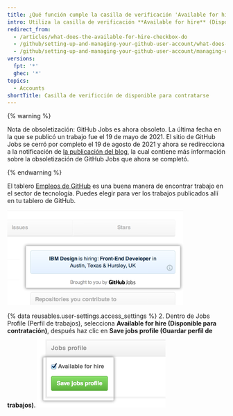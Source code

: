 ```yaml
---
title: ¿Qué función cumple la casilla de verificación 'Available for hire' (Disponible para contratación)?
intro: Utiliza la casilla de verificación **Available for hire** (Disponible para contratación) para ver las publicaciones de Empleos de GitHub dentro de GitHub.
redirect_from:
  - /articles/what-does-the-available-for-hire-checkbox-do
  - /github/setting-up-and-managing-your-github-user-account/what-does-the-available-for-hire-checkbox-do
  - /github/setting-up-and-managing-your-github-user-account/managing-user-account-settings/what-does-the-available-for-hire-checkbox-do
versions:
  fpt: '*'
  ghec: '*'
topics:
  - Accounts
shortTitle: Casilla de verificción de disponible para contratarse
---
```


{% warning %}

Nota de obsoletización: GitHub Jobs es ahora obsoleto. La última fecha en la que se publicó un trabajo fue el 19 de mayo de 2021. El sitio de GitHub Jobs se cerró por completo el 19 de agosto de 2021 y ahora se redirecciona a la notificación de [la publicación del blog](https://github.blog/changelog/2021-04-19-deprecation-notice-github-jobs-site/), la cual contiene más información sobre la obsoletización de GitHub Jobs que ahora se completó.

{% endwarning %}

El tablero [Empleos de GitHub](https://jobs.github.com/) es una buena manera de encontrar trabajo en el sector de tecnología. Puedes elegir para ver los trabajos publicados allí en tu tablero de GitHub.

![Anuncios de Empleos GitHub en el tablero](/assets/images/help/settings/jobs-ads-on-dashboard.png)

{% data reusables.user-settings.access_settings %}
2. Dentro de Jobs Profile (Perfil de trabajos), selecciona **Available for hire (Disponible para contratación)**, después haz clic en **Save jobs profile (Guardar perfil de trabajos)**. ![Configuraciones de perfil de trabajos](/assets/images/help/settings/jobs-profile-settings.png)
